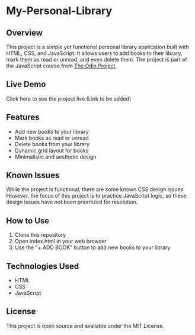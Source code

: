 # My-Personal-Library

## Overview
This project is a simple yet functional personal library application built with HTML, CSS, and JavaScript. It allows users to add books to their library, mark them as read or unread, and even delete them. The project is part of the JavaScript course from [The Odin Project](https://www.theodinproject.com/).

## Live Demo
Click here to see the project live (Link to be added)

## Features
- Add new books to your library
- Mark books as read or unread
- Delete books from your library
- Dynamic grid layout for books
- Minimalistic and aesthetic design

## Known Issues
While the project is functional, there are some known CSS design issues. However, the focus of this project is to practice JavaScript logic, so these design issues have not been prioritized for resolution.

## How to Use
1. Clone this repository
2. Open index.html in your web browser
3. Use the "+ ADD BOOK" button to add new books to your library

## Technologies Used
- HTML
- CSS
- JavaScript

## License
This project is open source and available under the MIT License.
